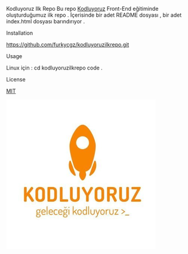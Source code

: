 Kodluyoruz Ilk Repo 
Bu repo [Kodluyoruz](https://www.kodluyoruz.org/) Front-End eğitiminde oluşturduğumuz ilk repo . İçerisinde bir adet README dosyası , bir adet index.html dosyası barındırıyor .


Installation 

https://github.com/furkycgz/kodluyoruzilkrepo.git


Usage 

Linux için :
cd kodluyoruzilkrepo
code . 

License 

[MIT](https://github.com/furkycgz/kodluyoruzilkrepo/blob/main/LICENSE)


![Kodluyoruz Logo](https://raw.githubusercontent.com/Kodluyoruz/taskforce/git/git/markdown-nedir-nasil-kullaniriz-/figures/kodluyoruz_logo.jpg)

